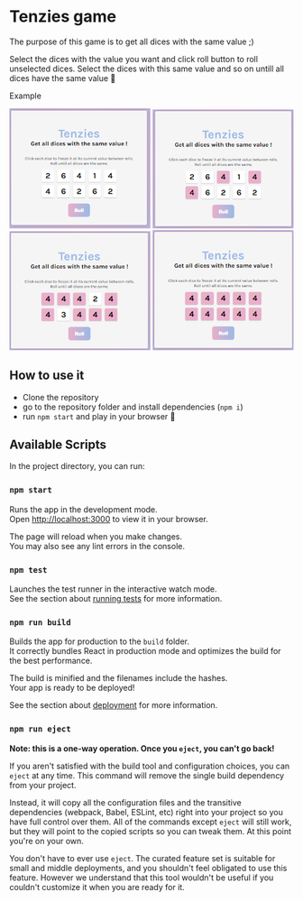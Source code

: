 # Tenzies game

The purpose of this game is to get all dices with the same value ;) 

Select the dices with the value you want and click roll button to roll unselected dices. Select the dices with this same value and so on untill all dices have the same value 🎲

Example

<p float="left">
  <img src="./public/images/start.png" width="250" />
  <img src="./public/images/select1.png" width="250" /> 
  <img src="./public/images/select2.png" width="250" />
  <img src="./public/images/end.png" width="250" />
</p>


## How to use it

- Clone the repository
- go to the repository folder and install dependencies (`npm i`)
- run `npm start` and play in your browser 🎉


## Available Scripts

In the project directory, you can run:

### `npm start`

Runs the app in the development mode.\
Open [http://localhost:3000](http://localhost:3000) to view it in your browser.

The page will reload when you make changes.\
You may also see any lint errors in the console.

### `npm test`

Launches the test runner in the interactive watch mode.\
See the section about [running tests](https://facebook.github.io/create-react-app/docs/running-tests) for more information.

### `npm run build`

Builds the app for production to the `build` folder.\
It correctly bundles React in production mode and optimizes the build for the best performance.

The build is minified and the filenames include the hashes.\
Your app is ready to be deployed!

See the section about [deployment](https://facebook.github.io/create-react-app/docs/deployment) for more information.

### `npm run eject`

**Note: this is a one-way operation. Once you `eject`, you can't go back!**

If you aren't satisfied with the build tool and configuration choices, you can `eject` at any time. This command will remove the single build dependency from your project.

Instead, it will copy all the configuration files and the transitive dependencies (webpack, Babel, ESLint, etc) right into your project so you have full control over them. All of the commands except `eject` will still work, but they will point to the copied scripts so you can tweak them. At this point you're on your own.

You don't have to ever use `eject`. The curated feature set is suitable for small and middle deployments, and you shouldn't feel obligated to use this feature. However we understand that this tool wouldn't be useful if you couldn't customize it when you are ready for it.

